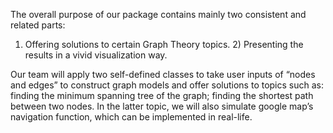 The overall purpose of our package contains mainly two consistent and related parts: 
1) Offering solutions to certain Graph Theory topics. 2) Presenting the results in a vivid visualization way. 

Our team will apply two self-defined classes to take user inputs of “nodes and edges” to construct graph models and offer solutions to topics such as: finding the minimum spanning tree of the graph; finding the shortest path between two nodes. In the latter topic, we will also simulate google map’s navigation function, which can be implemented in real-life.
